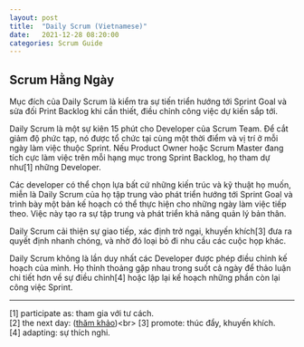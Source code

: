 ```yaml
---
layout: post
title:  "Daily Scrum (Vietnamese)"
date:   2021-12-28 08:20:00
categories: Scrum Guide
---
```


## Scrum Hằng Ngày

Mục đích của Daily Scrum là kiểm tra sự tiến triển hướng tới Sprint Goal và sửa đối Print Backlog khi cần thiết, điều chỉnh công việc dự kiến sắp tới. 

Daily Scrum là một sự kiên 15 phút cho Developer của Scrum Team. Để cắt giảm độ phức tạp, nó được tổ chức tại cùng một thời điểm và vị trí ở mỗi ngày làm việc thuộc Sprint. Nếu Product Owner hoặc Scrum Master đang tích cực làm việc trên mỗi hạng mục trong Sprint Backlog, họ tham dự như[1] những Developer. 

Các developer có thể chọn lựa bất cứ những kiến trúc và kỹ thuật họ muốn, miễn là Daily Scrum của họ tập trung vào phát triển hướng tới Sprint Goal và trình bày một bản kế hoạch có thể thực hiện cho những ngày làm việc tiếp theo. Việc này tạo ra sự tập trung và phát triển khả năng quản lý bản thân.

Daily Scrum cải thiện sự giao tiếp, xác định trở ngại, khuyến khích[3] đưa ra quyết định nhanh chóng, và nhờ đó loại bỏ đi nhu cầu các cuộc họp khác.

Daily Scrum không là lần duy nhất các Developer được phép điều chỉnh kế hoạch của mình. Họ thỉnh thoảng gặp nhau trong suốt cả ngày để thảo luận chi tiết hơn về sự điều chỉnh[4] hoặc lập lại kế hoạch những phần còn lại công việc Sprint.

---

[1] participate as: tham gia với tư cách.<br>
[2] the next day: ([thăm khảo](https://dapan.vn/tieng-anh/cau-hoi/the-very-next-day-co-nghia-la-gi/#:~:text=N%C3%B3i%20%E2%80%9Cvery%20next%E2%80%9D%20l%C3%A0%20%C4%91%C3%BAng,c%C5%A9ng%20ch%E1%BB%89%20ng%C3%A0y%20h%C3%B4m%20sau.))<br>
[3] promote: thúc đẩy, khuyến khích.<br>
[4] adapting: sự thích nghi.<br>
